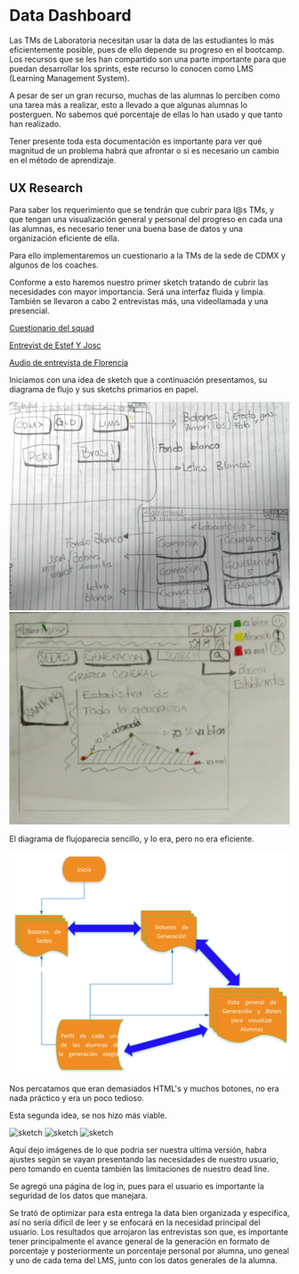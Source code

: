 # Data Dashboard

Las TMs de Laboratoria necesitan usar la data de las estudiantes lo más eficientemente posible, pues de ello depende
su progreso en el bootcamp. Los recursos que se les han compartido son una parte importante para que puedan desarrollar
los sprints, este recurso lo conocen como LMS (Learning Management System).

A pesar de ser un gran recurso, muchas de las alumnas lo perciben como una tarea más a realizar, esto a llevado a que
algunas alumnas lo posterguen. No sabemos qué porcentaje de ellas lo han usado y que tanto han realizado.

Tener presente toda esta documentación es importante para ver qué magnitud de un problema habrá que afrontar o si es necesario un cambio
en el método de aprendizaje.


## UX Research

Para saber los requerimiento que se tendrán que cubrir para l@s TMs,  y  que tengan una visualización general y personal del progreso en cada una las alumnas, es necesario
tener una buena base de datos y una organización eficiente de ella.

Para ello implementaremos un cuestionario a la TMs de la sede de CDMX y algunos de los coaches.

Conforme a esto haremos nuestro primer sketch tratando de cubrir las necesidades con mayor importancia. Será una interfaz fluida y limpia. También se llevaron a cabo 2 entrevistas más, una videollamada y una presencial.


[Cuestionario del squad](https://goo.gl/forms/BXgYeoIpGxjYeaWF3)

[Entrevist de  Estef Y Josc](https://drive.google.com/open?id=1ycNiDHLAAmdJVMujJPte19xgeIQGglg7)

[Audio de entrevista de Florencia](https://drive.google.com/open?id=1RE-8SneGCdT9xByVd7m3r2tfd7xFTUhL)

Iniciamos con una idea de sketch que a continuación presentamos, su diagrama de flujo y sus sketchs primarios en papel.

![sketch](https://github.com/MiriamGaGu/cdmx-2018-06-bc-core-am-data-dashboard/blob/master/src/Images/sketch1.png)
![sketch](https://github.com/MiriamGaGu/cdmx-2018-06-bc-core-am-data-dashboard/blob/master/src/Images/sketch2.png)

El diagrama de flujoparecia sencillo, y lo era, pero no era eficiente.

![Flujo](https://github.com/MiriamGaGu/cdmx-2018-06-bc-core-am-data-dashboard/blob/master/src/Images/Flujo.png)

Nos percatamos que eran demasiados HTML's y muchos botones, no era nada práctico y era un poco tedioso.

Esta segunda idea, se nos hizo más viable.

![sketch](https://github.com/MiriamGaGu/cdmx-2018-06-bc-core-am-data-dashboard/blob/master/src/Images/img_20180624_110803_1024.jpg "Sketch")
![sketch](https://github.com/MiriamGaGu/cdmx-2018-06-bc-core-am-data-dashboard/blob/master/src/Images/img_20180624_110803.jpg "Sketch1")
![sketch](https://github.com/MiriamGaGu/cdmx-2018-06-bc-core-am-data-dashboard/blob/master/src/Images/img_20180624_110814.jpg "Sketch2")

Aquí dejo imágenes de lo que podria ser nuestra ultima versión, habra ajustes según se vayan presentando las necesidades de nuestro usuario, pero tomando en cuenta también las limitaciones de nuestro dead line.

Se agregó una página de log in, pues para el usuario es importante la seguridad de los datos que manejara.

Se trató de optimizar para esta entrega la data bien organizada y especifica, así no sería dificil de leer y se enfocará en la necesidad principal del usuario. Los resultados que arrojaron las entrevistas son que, es importante tener principalmente el avance general de la generación en formato de porcentaje y posteriormente un porcentaje personal por alumna, uno geneal y uno de cada tema del LMS, junto con los datos generales de la alumna.
